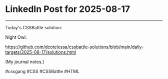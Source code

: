 # LinkedIn Post for 2025-08-17

---

Today's CSSBattle solution:

Night Owl.

https://github.com/dcotelessa/cssbattle-solutions/blob/main/daily-targets/2025-08-17/solutions.html

(My journal notes.)

#cssgang #CSS #CSSBattle #HTML
